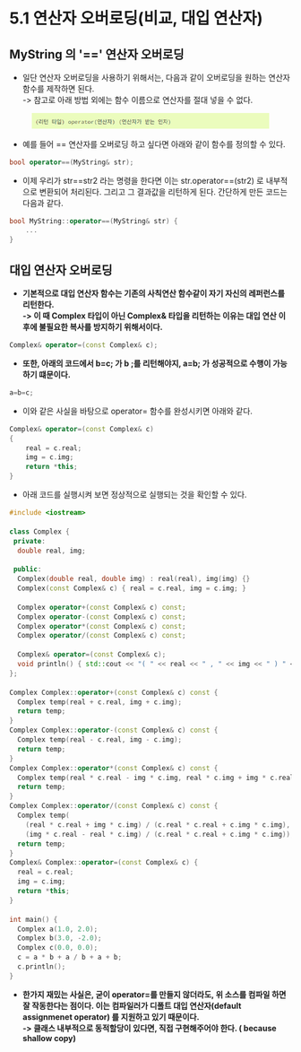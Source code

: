 # 5.1 연산자 오버로딩(비교, 대입 연산자)

## MyString 의 '==' 연산자 오버로딩

* 일단 연산자 오버로딩을 사용하기 위해서는, 다음과 같이 오버로딩을 원하는 연산자 함수를 제작하면 된다. \
  \-> 참고로 아래 방법 외에는 함수 이름으로 연산자를 절대 넣을 수 없다.&#x20;

<figure><img src="../../../../.gitbook/assets/image (8).png" alt=""><figcaption></figcaption></figure>

* 예를 들어 == 연산자를 오버로딩 하고 싶다면 아래와 같이 함수를 정의할 수 있다.&#x20;

```cpp
bool operator==(MyString& str);
```

* 이제 우리가 str==str2 라는 명령을 한다면 이는 str.operator==(str2) 로 내부적으로 변환되어 처리된다. 그리고 그 결과값을 리턴하게 된다. 간단하게 만든 코드는 다음과 같다.&#x20;

```cpp
bool MyString::operator==(MyString& str) {
    ...
}
```

## 대입 연산자 오버로딩

* **기본적으로 대입 연산자 함수는 기존의 사칙연산 함수같이 자기 자신의 레퍼런스를 리턴한다.** \
  **-> 이 때 Complex 타입이 아닌 Complex& 타입을 리턴하는 이유는 대입 연산 이후에 불필요한 복사를 방지하기 위해서이다.**&#x20;

```cpp
Complex& operator=(const Complex& c);
```

* **또한, 아래의 코드에서 b=c; 가 b ;를 리턴해야지, a=b; 가 성공적으로 수행이 가능하기 떄문이다.**&#x20;

```cpp
a=b=c;
```

* 이와 같은 사실을 바탕으로 operator= 함수를 완성시키면 아래와 같다.&#x20;

```cpp
Complex& operator=(const Complex& c)
{
    real = c.real;
    img = c.img;
    return *this;
}
```

* 아래 코드를 실행시켜 보면 정상적으로 실행되는 것을 확인할 수 있다.&#x20;

```cpp
#include <iostream>

class Complex {
 private:
  double real, img;

 public:
  Complex(double real, double img) : real(real), img(img) {}
  Complex(const Complex& c) { real = c.real, img = c.img; }

  Complex operator+(const Complex& c) const;
  Complex operator-(const Complex& c) const;
  Complex operator*(const Complex& c) const;
  Complex operator/(const Complex& c) const;

  Complex& operator=(const Complex& c);
  void println() { std::cout << "( " << real << " , " << img << " ) " << std::endl; }
};

Complex Complex::operator+(const Complex& c) const {
  Complex temp(real + c.real, img + c.img);
  return temp;
}
Complex Complex::operator-(const Complex& c) const {
  Complex temp(real - c.real, img - c.img);
  return temp;
}
Complex Complex::operator*(const Complex& c) const {
  Complex temp(real * c.real - img * c.img, real * c.img + img * c.real);
  return temp;
}
Complex Complex::operator/(const Complex& c) const {
  Complex temp(
    (real * c.real + img * c.img) / (c.real * c.real + c.img * c.img),
    (img * c.real - real * c.img) / (c.real * c.real + c.img * c.img));
  return temp;
}
Complex& Complex::operator=(const Complex& c) {
  real = c.real;
  img = c.img;
  return *this;
}

int main() {
  Complex a(1.0, 2.0);
  Complex b(3.0, -2.0);
  Complex c(0.0, 0.0);
  c = a * b + a / b + a + b;
  c.println();
}
```

* **한가지 재밌는 사실은, 굳이 operator=를 만들지 않더라도, 위 소스를 컴파일 하면 잘 작동한다는 점이다. 이는 컴파일러가 디폴트 대입 연산자(default assignmenet operator) 를 지원하고 있기 때문이다.** \
  **-> 클래스 내부적으로 동적할당이 있다면, 직접 구현해주어야 한다. ( because shallow copy)**
